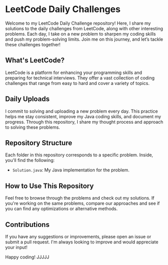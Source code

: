# LeetCode Daily Challenges

Welcome to my LeetCode Daily Challenge repository! Here, I share my solutions to the daily challenges from LeetCode, along with other interesting problems. Each day, I take on a new problem to sharpen my coding skills and push my problem-solving limits. Join me on this journey, and let’s tackle these challenges together!

## What's LeetCode?

LeetCode is a platform for enhancing your programming skills and preparing for technical interviews. They offer a vast collection of coding challenges that range from easy to hard and cover a variety of topics.

## Daily Uploads

I commit to solving and uploading a new problem every day. This practice helps me stay consistent, improve my Java coding skills, and document my progress. Through this repository, I share my thought process and approach to solving these problems.

## Repository Structure

Each folder in this repository corresponds to a specific problem. Inside, you'll find the following:

- `Solution.java`: My Java implementation for the problem.

## How to Use This Repository

Feel free to browse through the problems and check out my solutions. If you're working on the same problems, compare our approaches and see if you can find any optimizations or alternative methods.

## Contributions

If you have any suggestions or improvements, please open an issue or submit a pull request. I'm always looking to improve and would appreciate your input!



Happy coding!
JJJJJ
